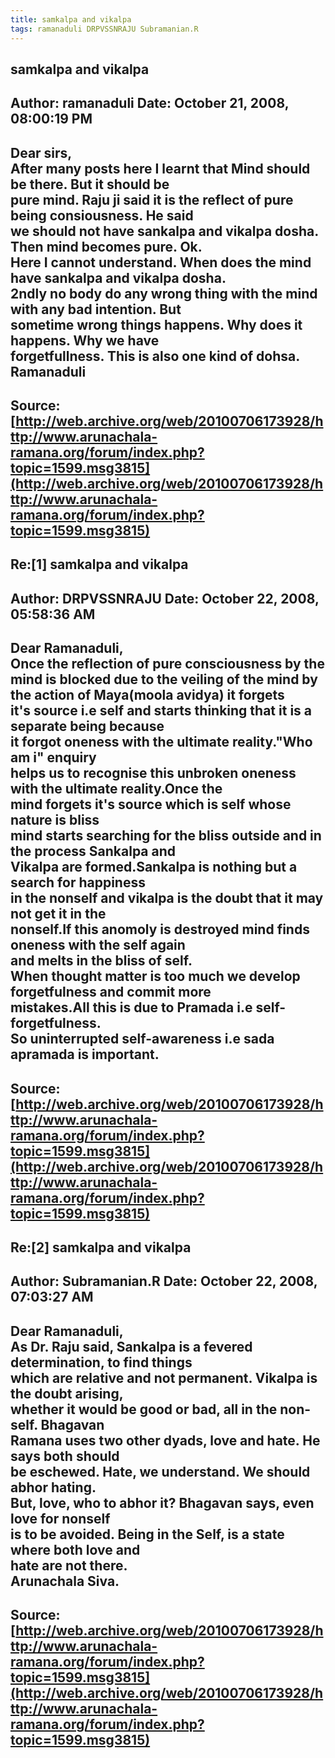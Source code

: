 ```yaml
--- 
title: samkalpa and vikalpa   
tags: ramanaduli DRPVSSNRAJU Subramanian.R  
---  
```

## samkalpa and vikalpa  
Author: ramanaduli          Date: October 21, 2008, 08:00:19 PM  
---  
Dear sirs,   
After many posts here I learnt that Mind should be there. But it should be  
pure mind. Raju ji said it is the reflect of pure being consiousness. He said  
we should not have sankalpa and vikalpa dosha. Then mind becomes pure. Ok.   
Here I cannot understand. When does the mind have sankalpa and vikalpa dosha.   
2ndly no body do any wrong thing with the mind with any bad intention. But  
sometime wrong things happens. Why does it happens. Why we have  
forgetfullness. This is also one kind of dohsa.   
Ramanaduli
 ---  
Source:[http://web.archive.org/web/20100706173928/http://www.arunachala-ramana.org/forum/index.php?topic=1599.msg3815](http://web.archive.org/web/20100706173928/http://www.arunachala-ramana.org/forum/index.php?topic=1599.msg3815)   
---  

## Re:[1] samkalpa and vikalpa  
Author: DRPVSSNRAJU         Date: October 22, 2008, 05:58:36 AM  
---  
Dear Ramanaduli,   
 Once the reflection of pure consciousness by the mind is blocked due to the veiling of the mind by the action of Maya(moola avidya) it forgets   
it's source i.e self and starts thinking that it is a separate being because  
it forgot oneness with the ultimate reality."Who am i" enquiry   
helps us to recognise this unbroken oneness with the ultimate reality.Once the  
mind forgets it's source which is self whose nature is bliss   
mind starts searching for the bliss outside and in the process Sankalpa and  
Vikalpa are formed.Sankalpa is nothing but a search for happiness   
in the nonself and vikalpa is the doubt that it may not get it in the  
nonself.If this anomoly is destroyed mind finds oneness with the self again   
and melts in the bliss of self.   
When thought matter is too much we develop forgetfulness and commit more  
mistakes.All this is due to Pramada i.e self-forgetfulness.   
So uninterrupted self-awareness i.e sada apramada is important.
 ---  
Source:[http://web.archive.org/web/20100706173928/http://www.arunachala-ramana.org/forum/index.php?topic=1599.msg3815](http://web.archive.org/web/20100706173928/http://www.arunachala-ramana.org/forum/index.php?topic=1599.msg3815)   
---  

## Re:[2] samkalpa and vikalpa  
Author: Subramanian.R       Date: October 22, 2008, 07:03:27 AM  
---  
Dear Ramanaduli,   
As Dr. Raju said, Sankalpa is a fevered determination, to find things   
which are relative and not permanent. Vikalpa is the doubt arising,   
whether it would be good or bad, all in the non-self. Bhagavan   
Ramana uses two other dyads, love and hate. He says both should   
be eschewed. Hate, we understand. We should abhor hating.   
But, love, who to abhor it? Bhagavan says, even love for nonself   
is to be avoided. Being in the Self, is a state where both love and   
hate are not there.   
Arunachala Siva.
 ---  
Source:[http://web.archive.org/web/20100706173928/http://www.arunachala-ramana.org/forum/index.php?topic=1599.msg3815](http://web.archive.org/web/20100706173928/http://www.arunachala-ramana.org/forum/index.php?topic=1599.msg3815)   
---  


